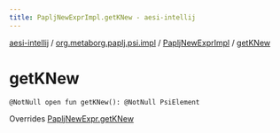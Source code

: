 ```yaml
---
title: PapljNewExprImpl.getKNew - aesi-intellij
---
```


[aesi-intellij](../../index.html) / [org.metaborg.paplj.psi.impl](../index.html) / [PapljNewExprImpl](index.html) / [getKNew](.)

# getKNew

`@NotNull open fun getKNew(): @NotNull PsiElement`

Overrides [PapljNewExpr.getKNew](../../org.metaborg.paplj.psi/-paplj-new-expr/get-k-new.html)

